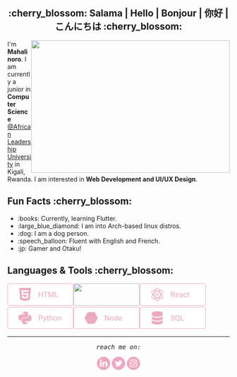 <h2 align="center">:cherry_blossom: Salama | Hello | Bonjour | 你好 | こんにちは :cherry_blossom:</h2>

<img align='right' height=300 width=450 src="https://wallpapercave.com/wp/wp5055500.gif">
<p>I'm <strong>Mahalinoro</strong>. I am currently a junior in <strong>Computer Science</strong> <a href="https://www.alueducation.com/">@African Leadership University</a> in Kigali, Rwanda. I am interested in <strong>Web Development and UI/UX Design</strong>.</p>

<h2>Fun Facts :cherry_blossom:</h2>
<ul>
  <li>:books: Currently, learning Flutter.</li>
  <li>:large_blue_diamond: I am into Arch-based linux distros.</li>
  <li>:dog: I am a dog person. </li>
  <li>:speech_balloon: Fluent with English and French. </li>
  <li>:jp: Gamer and Otaku! </li>
</ul>
<h2>Languages & Tools :cherry_blossom:</h2>
<img align="left" height=50 width=150 src="https://github.com/Mahalinoro/Mahalinoro/blob/master/assets/html.png"> 
<img align="left" height=50 width=150 src="https://github.com/Mahalinoro/Mahalinoro/blob/master/assets/csss.png">
<img height=50 width=150 src="https://github.com/Mahalinoro/Mahalinoro/blob/master/assets/react.png">

<img align="left" height=50 width=150 src="https://github.com/Mahalinoro/Mahalinoro/blob/master/assets/python.png">
<img align="left" height=50 width=150 src="https://github.com/Mahalinoro/Mahalinoro/blob/master/assets/node.png">
<img height=50 width=150 src="https://github.com/Mahalinoro/Mahalinoro/blob/master/assets/sql.png">

<hr></hr>      
<p align=center>
  <samp align=center><i>reach me on:</i></samp>
</p>

<p align=center>
  <a href="https://www.linkedin.com/in/mahalinoro-razafimanjato-568b19171/"><img margin-right=20 height=30 width=30 src="https://github.com/Mahalinoro/Mahalinoro/blob/master/assets/linkedin.png"></a>
   <a href="https://twitter.com/mahalinoro_raz"><img height=30 width=30 src="https://github.com/Mahalinoro/Mahalinoro/blob/master/assets/twitter.png"></a>
  <a href="https://www.instagram.com/m_a_h_a_l_y/"><img height=30 width=30 src="https://github.com/Mahalinoro/Mahalinoro/blob/master/assets/instagram.png"></a>
</p>
